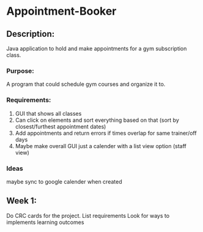 # Appointment-Booker
## Description:
Java application to hold and make appointments for a gym subscription class.

### Purpose:
A program that could schedule gym courses and organize it to.

### Requirements:
1. GUI that shows all classes
2. Can click on elements and sort everything based on that (sort by closest/furthest appointment dates)
3. Add appointments and return errors if times overlap for same trainer/off days
4. Maybe make overall GUI just a calender with a list view option (staff view)

### Ideas
maybe sync to google calender when created


## Week 1:
Do CRC cards for the project.
List requirements
Look for ways to implements learning outcomes
